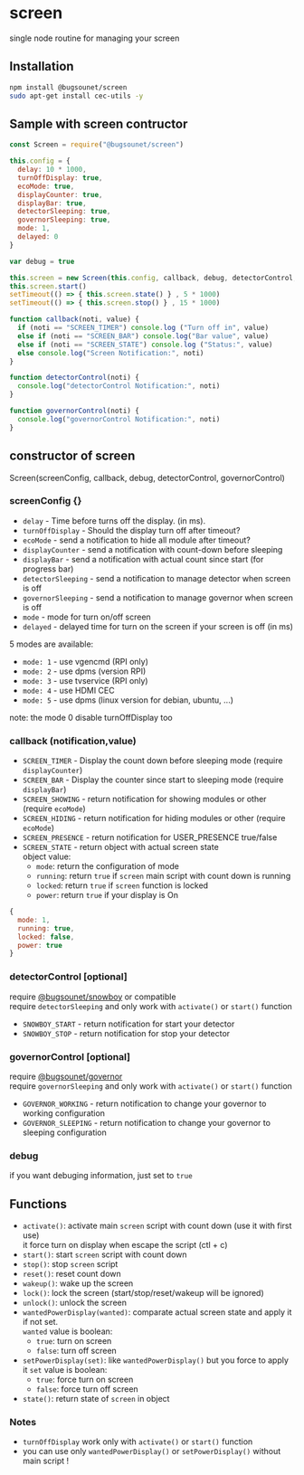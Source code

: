 # screen

single node routine for managing your screen

## Installation

```sh
npm install @bugsounet/screen
sudo apt-get install cec-utils -y
```

## Sample with screen contructor

```js
const Screen = require("@bugsounet/screen")

this.config = {
  delay: 10 * 1000,
  turnOffDisplay: true,
  ecoMode: true,
  displayCounter: true,
  displayBar: true,
  detectorSleeping: true,
  governorSleeping: true,
  mode: 1,
  delayed: 0
}

var debug = true

this.screen = new Screen(this.config, callback, debug, detectorControl, governorControl)
this.screen.start()
setTimeout(() => { this.screen.state() } , 5 * 1000)
setTimeout(() => { this.screen.stop() } , 15 * 1000)

function callback(noti, value) {
  if (noti == "SCREEN_TIMER") console.log ("Turn off in", value)
  else if (noti == "SCREEN_BAR") console.log("Bar value", value)
  else if (noti == "SCREEN_STATE") console.log ("Status:", value)
  else console.log("Screen Notification:", noti)
}

function detectorControl(noti) {
  console.log("detectorControl Notification:", noti)
}

function governorControl(noti) {
  console.log("governorControl Notification:", noti)
}
```

## constructor of screen

Screen(screenConfig, callback, debug, detectorControl, governorControl)

### screenConfig {}

- `delay` - Time before turns off the display. (in ms).
- `turnOffDisplay` - Should the display turn off after timeout?
- `ecoMode` - send a notification to hide all module after timeout?
- `displayCounter` - send a notification with count-down before sleeping
- `displayBar` - send a notification with actual count since start (for progress bar)
- `detectorSleeping` - send a notification to manage detector when screen is off
- `governorSleeping` - send a notification to manage governor when screen is off
- `mode` - mode for turn on/off screen
- `delayed` - delayed time for turn on the screen if your screen is off (in ms)

5 modes are available:
 - `mode: 1` - use vgencmd (RPI only)
 - `mode: 2` - use dpms (version RPI)
 - `mode: 3` - use tvservice (RPI only)
 - `mode: 4` - use HDMI CEC
 - `mode: 5` - use dpms (linux version for debian, ubuntu, ...)

note: the mode 0 disable turnOffDisplay too

### callback (notification,value)

- `SCREEN_TIMER` - Display the count down before sleeping mode (require `displayCounter`)
- `SCREEN_BAR` - Display the counter since start to sleeping mode (require `displayBar`)
- `SCREEN_SHOWING` - return notification for showing modules or other (require `ecoMode`)
- `SCREEN_HIDING` - return notification for hiding modules or other (require `ecoMode`)
- `SCREEN_PRESENCE` - return notification for USER_PRESENCE true/false
- `SCREEN_STATE` - return object with actual screen state<br>
object value:
  * `mode`: return the configuration of mode
  * `running`: return `true` if `screen` main script with count down is running
  * `locked`: return `true` if `screen` function is locked
  * `power`: return `true` if your display is On
```js
{
  mode: 1,
  running: true,
  locked: false,
  power: true
}
```
### detectorControl [optional]

require [@bugsounet/snowboy](https://www.npmjs.com/package/@bugsounet/snowboy) or compatible<br>
require `detectorSleeping` and only work with `activate()` or `start()` function

- `SNOWBOY_START` - return notification for start your detector
- `SNOWBOY_STOP` - return notification for stop your detector

### governorControl [optional]

require [@bugsounet/governor](https://www.npmjs.com/package/@bugsounet/governor)<br>
require `governorSleeping` and only work with `activate()` or `start()` function

- `GOVERNOR_WORKING` - return notification to change your governor to working configuration
- `GOVERNOR_SLEEPING` - return notification to change your governor to sleeping configuration

### debug

if you want debuging information, just set to `true`

## Functions
 * `activate()`: activate main `screen` script with count down (use it with first use)<br>
 it force turn on display when escape the script (ctl + c)
 * `start()`: start `screen` script with count down
 * `stop()`: stop `screen` script
 * `reset()`: reset count down
 * `wakeup()`: wake up the screen
 * `lock()`: lock the screen (start/stop/reset/wakeup will be ignored)
 * `unlock()`: unlock the screen
 * `wantedPowerDisplay(wanted)`: comparate actual screen state and apply it if not set.<br>
  `wanted` value is boolean:
   * `true`: turn on screen
   * `false`: turn off screen 
 * `setPowerDisplay(set)`: like `wantedPowerDisplay()` but you force to apply it
  `set` value is boolean:
   * `true`: force turn on screen
   * `false`: force turn off screen
 * `state()`: return state of `screen` in object

### Notes
 * `turnOffDisplay` work only with `activate()` or `start()` function
 * you can use only `wantedPowerDisplay()` or `setPowerDisplay()` without main script !
